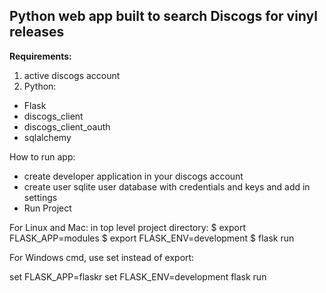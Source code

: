
## Python web app built to search Discogs for vinyl releases ##

**Requirements:**
1. active discogs account
2. Python:
- Flask
- discogs_client
- discogs_client_oauth
- sqlalchemy


How to run app:
- create developer application in your discogs account
- create user sqlite user database with credentials and keys and add in   settings
- Run Project

For Linux and Mac:
in top level project directory:
$ export FLASK_APP=modules
$ export FLASK_ENV=development
$ flask run

For Windows cmd, use set instead of export:

 set FLASK_APP=flaskr
 set FLASK_ENV=development
 flask run

